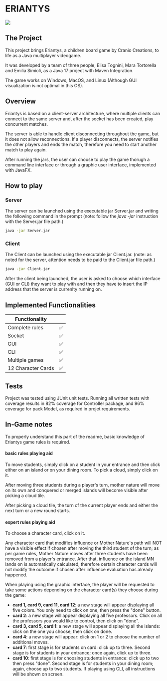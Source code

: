 # ERIANTYS
![](https://img.dungeondice.it/49229-large_default/eriantys.jpg)

## The Project

This project brings Eriantys, a children board game by Cranio Creations, to life as a Java multiplayer videogame. 

It was developed by a team of three people, Elisa Tognini, Mara Tortorella and Emilia Simioli, as a Java 17 project with Maven Integration.

The game works on Windows, MacOS, and Linux (Although GUI visualization is not optimal in this OS).

## Overview 

Eriantys is based on a client-server architecture, where multiple clients can connect to the same server and, after the socket has been created, play concurrent matches. 

The server is able to handle client disconnecting throughout the game, but it does not allow reconnections. If a player disconnects, the server notifies the other players and ends the match, therefore you need to start another match to play again. 

After running the jars, the user can choose to play the game thorugh a command line interface or through a graphic user interface, implemented with JavaFX.

## How to play
### Server

The server can be launched using the executable jar Server.jar and writing the following command in the prompt (note: follow the *java -jar* instruction with the Server.jar file path.)

```bash
java -jar Server.jar
```


### Client

The Client can be launched using the executable jar Client.jar. (note: as noted for the server, attention needs to be paid to the Client.jar file path.)

```bash
java -jar Client.jar
```

After the client being launched, the user is asked to choose which interface (GUI or CLI) they want to play with and then they have to insert the IP address that the server is currenlty running on.

## Implemented Functionalities

| Functionality  |   |
|---|---|
| Complete rules  | ✅	  |
| Socket  | ✅  |
| GUI  | ✅    |
|  CLI |  ✅ |
|  Multiple games | ✅  |
|  12 Character Cards | ✅  |

## Tests

Project was tested using JUnit unit tests. Running all written tests with coverage results in 82% coverage for Controller package, and 96% coverage for pack Model, as required in projet requirements. 

## In-Game notes

To properly understand this part of the readme, basic knowledge of Eriantys game rules is required.

#### basic rules playing aid

To move students, simply click on a student in your entrance and then click either on an island or on your dining room. To pick a cloud, simply click on it. 

After moving three students during a player's turn, mother nature will move on its own and conquered or merged islands will become visible after picking a cloud tile.

After picking a cloud tile, the turn of the current player ends and either the next turn or a new round starts.

#### expert rules playing aid
To choose a character card, click on it. 

Any character card that modifies influence or Mother Nature's path will NOT have a visible effect if chosen after moving the third student of the turn; as per game rules, Mother Nature moves after three students have been removed from a player's entrance. After that, influence on the island MN lands on is automatically calculated, therefore certain character cards will not modify the outcome if chosen after influence evaluation has already happened. 

When playing using the graphic interface, the player will be requested to take some actions depending on the character card(s) they choose during the game:   
- **card 1, card 9, card 11, card 12**: a new stage will appear displaying all five colors. You only need to click on one, then press the "done" button.
- **card 2**: a new stage will appear displaying all five professors. Click on all the professors you would like to control, then click on "done".
- **card 3, card 5, card 1**: a new stage will appear displaying all the islands: click on the one you choose, then click on done.
- **card 4**: a new stage will appear: click on 1 or 2 to choose the number of additional moves.
- **card 7**: first stage is for students on card: click up to three. Second stage is for students in your entrance; once again, click up to three.
- **card 10**: first stage is for choosing students in entrance: click up to two then press "done". Second stage is for students in your dining room; again, choose up to two students. 
If playing using CLI, all instructions will be shown on screen.





